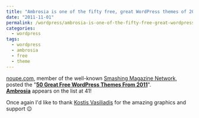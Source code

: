 ```yaml
---
title: "Ambrosia is one of the fifty free, great WordPress themes of 2011!"
date: "2011-11-01"
permalink: /wordpress/ambrosia-is-one-of-the-fifty-free-great-wordpress-themes-of-2011/
categories:
  - wordpress
tags:
  - wordpress
  - ambrosia
  - free
  - theme
---
```


[noupe.com](http://www.noupe.com/ "noupe.com"), member of the well-known [Smashing Magazine Network](http://www.smashingmagazine.com/the-smashing-network/ "The Smashing Network"), posted the "**[50 Great Free WordPress Themes From 2011](http://www.noupe.com/wordpress/50-great-free-wordpress-themes-from-2011.html "50 Great Free WordPress Themes From 2011")**". **[Ambrosia](http://phrappe.com/ambrosia-theme/ "Ambrosia theme")** appears on the list at 41!

Once again I'd like to thank [Kostis Vasiliadis](http://www.speak.gr/ "Speak.gr - Kostis Vasiliadis") for the amazing graphics and support 😉
